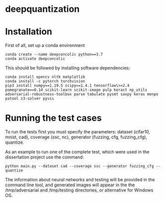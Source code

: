 # deepquantization

# Installation

First of all, set up a conda environment
```
conda create --name deepconcolic python==3.7
conda activate deepconcolic
```
This should be followed by installing software dependencies:
```
conda install opencv nltk matplotlib
conda install -c pytorch torchvision
pip3 install numpy==1.19.5 scipy==1.4.1 tensorflow\>=2.4 pomegranate==0.14 scikit-learn scikit-image pulp keract np_utils adversarial-robustness-toolbox parse tabulate pysmt saxpy keras menpo patool z3-solver pyvis
```
# Running the test cases
To run the tests first you must specify the parameters: dataset (cifar10, mnist, cad), coverage (ssc, nc), generator (fuzzing, cfg, fuzzing_cfg), quantize.

As an example to run one of the complete test, which were used in the dissertation project use the command:
```
python main.py --dataset cad --coverage ssc --generator fuzzing_cfg --quantize
```
The information about neural networks and testing will be provided in the command line tool, and generated images will appear in the the /tmp/adversarial and /tmp/testing directories, or alternative for Windows OS.
